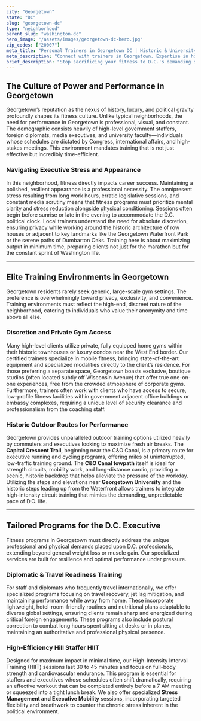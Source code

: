 ```yaml
---
city: "Georgetown"
state: "DC"
slug: "georgetown-dc"
type: "neighborhood"
parent_slug: "washington-dc"
hero_image: "/assets/images/georgetown-dc-hero.jpg"
zip_codes: ["20007"]
meta_title: "Personal Trainers in Georgetown DC | Historic & University Fitness"
meta_description: "Connect with trainers in Georgetown. Expertise in historic home gyms, university athletes, and waterfront running programs."
brief_description: "Stop sacrificing your fitness to D.C.'s demanding schedule. We match busy Georgetown residents, diplomats, and high-level executives with certified personal trainers specializing in high-efficiency, discreet fitness solutions. Achieve peak performance and executive readiness with private in-home or studio sessions near M Street and Wisconsin Avenue. Our customized programs expertly manage the stress inherent to the Capitol Hill and State Department environment. Start your personalized Georgetown fitness journey today and reclaim your time and health."
---
```

## The Culture of Power and Performance in Georgetown

Georgetown’s reputation as the nexus of history, luxury, and political gravity profoundly shapes its fitness culture. Unlike typical neighborhoods, the need for performance in Georgetown is professional, visual, and constant. The demographic consists heavily of high-level government staffers, foreign diplomats, media executives, and university faculty—individuals whose schedules are dictated by Congress, international affairs, and high-stakes meetings. This environment mandates training that is not just effective but incredibly time-efficient.

### Navigating Executive Stress and Appearance

In this neighborhood, fitness directly impacts career success. Maintaining a polished, resilient appearance is a professional necessity. The omnipresent stress resulting from long work hours, erratic legislative sessions, and constant media scrutiny means that fitness programs must prioritize mental clarity and stress reduction alongside physical conditioning. Sessions often begin before sunrise or late in the evening to accommodate the D.C. political clock. Local trainers understand the need for absolute discretion, ensuring privacy while working around the historic architecture of row houses or adjacent to key landmarks like the Georgetown Waterfront Park or the serene paths of Dumbarton Oaks. Training here is about maximizing output in minimum time, preparing clients not just for the marathon but for the constant sprint of Washington life.

---

## Elite Training Environments in Georgetown

Georgetown residents rarely seek generic, large-scale gym settings. The preference is overwhelmingly toward privacy, exclusivity, and convenience. Training environments must reflect the high-end, discreet nature of the neighborhood, catering to individuals who value their anonymity and time above all else.

### Discretion and Private Gym Access

Many high-level clients utilize private, fully equipped home gyms within their historic townhouses or luxury condos near the West End border. Our certified trainers specialize in mobile fitness, bringing state-of-the-art equipment and specialized modalities directly to the client’s residence. For those preferring a separate space, Georgetown boasts exclusive, boutique studios (often located subtly off Wisconsin Avenue) that offer true one-on-one experiences, free from the crowded atmosphere of corporate gyms. Furthermore, trainers often work with clients who have access to secure, low-profile fitness facilities within government adjacent office buildings or embassy complexes, requiring a unique level of security clearance and professionalism from the coaching staff.

### Historic Outdoor Routes for Performance

Georgetown provides unparalleled outdoor training options utilized heavily by commuters and executives looking to maximize fresh air breaks. The **Capital Crescent Trail**, beginning near the C&O Canal, is a primary route for executive running and cycling programs, offering miles of uninterrupted, low-traffic training ground. The **C&O Canal towpath** itself is ideal for strength circuits, mobility work, and long-distance cardio, providing a scenic, historic backdrop that helps alleviate the pressure of the workday. Utilizing the steps and elevations near **Georgetown University** and the historic steps leading up from the Waterfront allows trainers to integrate high-intensity circuit training that mimics the demanding, unpredictable pace of D.C. life.

---

## Tailored Programs for the D.C. Executive

Fitness programs in Georgetown must directly address the unique professional and physical demands placed upon D.C. professionals, extending beyond general weight loss or muscle gain. Our specialized services are built for resilience and optimal performance under pressure.

### Diplomatic & Travel Readiness Training

For staff and diplomats who frequently travel internationally, we offer specialized programs focusing on travel recovery, jet lag mitigation, and maintaining performance while away from home. These incorporate lightweight, hotel-room-friendly routines and nutritional plans adaptable to diverse global settings, ensuring clients remain sharp and energized during critical foreign engagements. These programs also include postural correction to combat long hours spent sitting at desks or in planes, maintaining an authoritative and professional physical presence.

### High-Efficiency Hill Staffer HIIT

Designed for maximum impact in minimal time, our High-Intensity Interval Training (HIIT) sessions last 30 to 45 minutes and focus on full-body strength and cardiovascular endurance. This program is essential for staffers and executives whose schedules often shift dramatically, requiring an effective workout that can be completed entirely before a 7 AM meeting or squeezed into a tight lunch break. We also offer specialized **Stress Management and Executive Mobility** sessions, incorporating targeted flexibility and breathwork to counter the chronic stress inherent in the political environment.